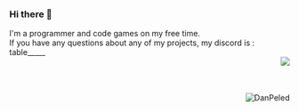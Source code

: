 ### Hi there 👋
I'm a programmer and code games on my free time. </br> If you have any questions about any of my projects, my discord is : table_____</br>
<img src="https://github-readme-stats.vercel.app/api?username=DanPeled&theme=gruvbox&show=reviews,discussions_started,discussions_answered,prs_merged,prs_merged_percentage" align="right" style="display: block;"/></br></br></br><p><img align="right" src="https://github-readme-stats.vercel.app/api/top-langs/?username=DanPeled&hide=yacc,shaderlab,hlsl,css,scss&layout=compact&theme=gruvbox&lang_count=32" alt="DanPeled"  style="display: block;" /></p>
